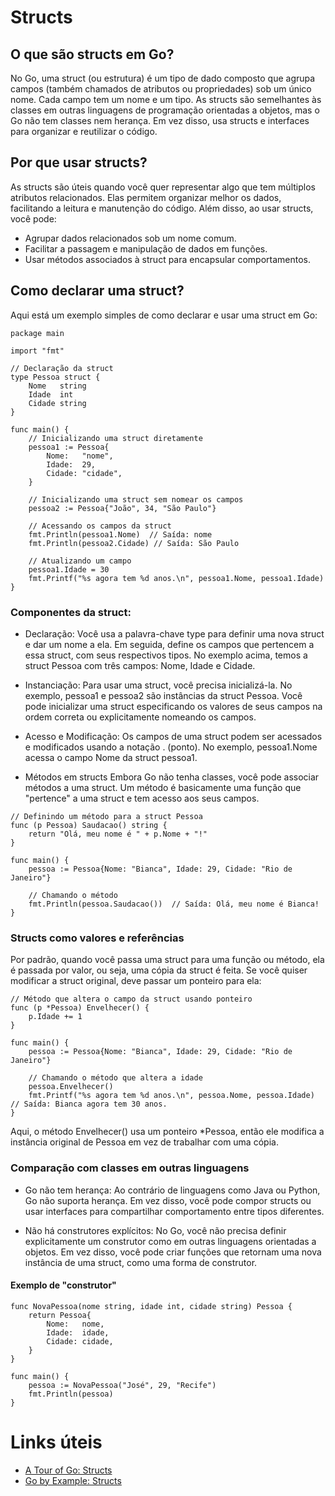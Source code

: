 
# Structs

## O que são structs em Go?

No Go, uma struct (ou estrutura) é um tipo de dado composto que agrupa campos (também chamados de atributos ou propriedades) sob um único nome. Cada campo tem um nome e um tipo. As structs são semelhantes às classes em outras linguagens de programação orientadas a objetos, mas o Go não tem classes nem herança. Em vez disso, usa structs e interfaces para organizar e reutilizar o código.

## Por que usar structs?
As structs são úteis quando você quer representar algo que tem múltiplos atributos relacionados. Elas permitem organizar melhor os dados, facilitando a leitura e manutenção do código. Além disso, ao usar structs, você pode:

- Agrupar dados relacionados sob um nome comum.
- Facilitar a passagem e manipulação de dados em funções.
- Usar métodos associados à struct para encapsular comportamentos.

## Como declarar uma struct?
Aqui está um exemplo simples de como declarar e usar uma struct em Go:

```
package main

import "fmt"

// Declaração da struct
type Pessoa struct {
    Nome   string
    Idade  int
    Cidade string
}

func main() {
    // Inicializando uma struct diretamente
    pessoa1 := Pessoa{
        Nome:   "nome",
        Idade:  29,
        Cidade: "cidade",
    }

    // Inicializando uma struct sem nomear os campos
    pessoa2 := Pessoa{"João", 34, "São Paulo"}

    // Acessando os campos da struct
    fmt.Println(pessoa1.Nome)  // Saída: nome
    fmt.Println(pessoa2.Cidade) // Saída: São Paulo

    // Atualizando um campo
    pessoa1.Idade = 30
    fmt.Printf("%s agora tem %d anos.\n", pessoa1.Nome, pessoa1.Idade)
}
```

### Componentes da struct:

- Declaração: Você usa a palavra-chave type para definir uma nova struct e dar um nome a ela. Em seguida, define os campos que pertencem a essa struct, com seus respectivos tipos. No exemplo acima, temos a struct Pessoa com três campos: Nome, Idade e Cidade.

- Instanciação: Para usar uma struct, você precisa inicializá-la. No exemplo, pessoa1 e pessoa2 são instâncias da struct Pessoa. Você pode inicializar uma struct especificando os valores de seus campos na ordem correta ou explicitamente nomeando os campos.

- Acesso e Modificação: Os campos de uma struct podem ser acessados e modificados usando a notação . (ponto). No exemplo, pessoa1.Nome acessa o campo Nome da struct pessoa1.

- Métodos em structs Embora Go não tenha classes, você pode associar métodos a uma struct. Um método é basicamente uma função que "pertence" a uma struct e tem acesso aos seus campos.

```
// Definindo um método para a struct Pessoa
func (p Pessoa) Saudacao() string {
    return "Olá, meu nome é " + p.Nome + "!"
}

func main() {
    pessoa := Pessoa{Nome: "Bianca", Idade: 29, Cidade: "Rio de Janeiro"}

    // Chamando o método
    fmt.Println(pessoa.Saudacao())  // Saída: Olá, meu nome é Bianca!
}
```


### Structs como valores e referências
Por padrão, quando você passa uma struct para uma função ou método, ela é passada por valor, ou seja, uma cópia da struct é feita. Se você quiser modificar a struct original, deve passar um ponteiro para ela:

```
// Método que altera o campo da struct usando ponteiro
func (p *Pessoa) Envelhecer() {
    p.Idade += 1
}

func main() {
    pessoa := Pessoa{Nome: "Bianca", Idade: 29, Cidade: "Rio de Janeiro"}

    // Chamando o método que altera a idade
    pessoa.Envelhecer()
    fmt.Printf("%s agora tem %d anos.\n", pessoa.Nome, pessoa.Idade)  // Saída: Bianca agora tem 30 anos.
}
```

Aqui, o método Envelhecer() usa um ponteiro *Pessoa, então ele modifica a instância original de Pessoa em vez de trabalhar com uma cópia.

### Comparação com classes em outras linguagens

- Go não tem herança: Ao contrário de linguagens como Java ou Python, Go não suporta herança. Em vez disso, você pode compor structs ou usar interfaces para compartilhar comportamento entre tipos diferentes.

- Não há construtores explícitos: No Go, você não precisa definir explicitamente um construtor como em outras linguagens orientadas a objetos. Em vez disso, você pode criar funções que retornam uma nova instância de uma struct, como uma forma de construtor.

#### Exemplo de "construtor"

```
func NovaPessoa(nome string, idade int, cidade string) Pessoa {
    return Pessoa{
        Nome:   nome,
        Idade:  idade,
        Cidade: cidade,
    }
}

func main() {
    pessoa := NovaPessoa("José", 29, "Recife")
    fmt.Println(pessoa)
}
```

# Links úteis
- [A Tour of Go: Structs](https://go.dev/tour/moretypes/2)
- [Go by Example: Structs](https://gobyexample.com/structs)
